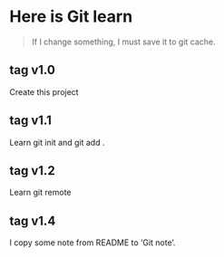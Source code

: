 # Here is Git learn
> If I change something, I must save it to git cache.

## tag v1.0
Create this project

## tag v1.1
Learn git init and git add .

## tag v1.2
Learn git remote 

## tag v1.4
I copy some note from README to ‘Git note’.


